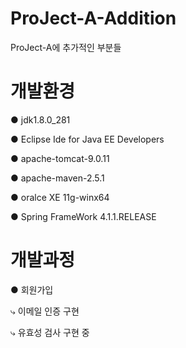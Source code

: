 # ProJect-A-Addition
ProJect-A에 추가적인 부분들

# 개발환경

● jdk1.8.0_281

● Eclipse Ide for Java EE Developers

● apache-tomcat-9.0.11

● apache-maven-2.5.1

● oralce XE 11g-winx64

● Spring FrameWork 4.1.1.RELEASE

# 개발과정

● 회원가입

  ⤷ 이메일 인증 구현
  
  ⤷ 유효성 검사 구현 중

